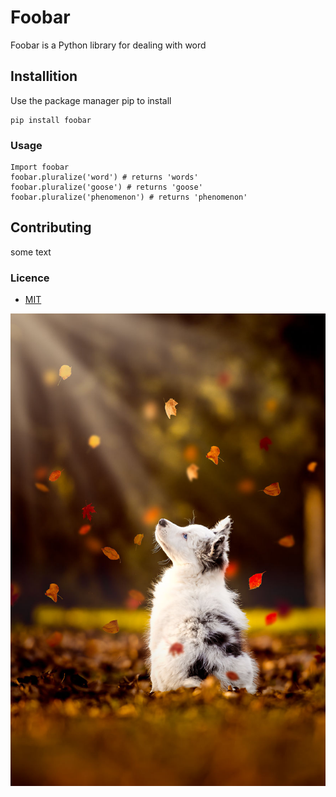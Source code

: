 # Foobar

Foobar is a Python library for dealing with word

## Installition

Use the package manager pip to install


```
pip install foobar
```

### Usage


```
Import foobar
foobar.pluralize('word') # returns 'words'
foobar.pluralize('goose') # returns 'goose'
foobar.pluralize('phenomenon') # returns 'phenomenon'
```


## Contributing 

some text

### Licence

* [MIT](http://www.Mit.com) 

![A dog picture](/dog.jpg)